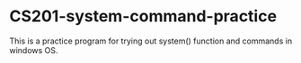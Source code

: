 # CS201-system-command-practice

This is a practice program for trying out system() function and commands in windows OS.
